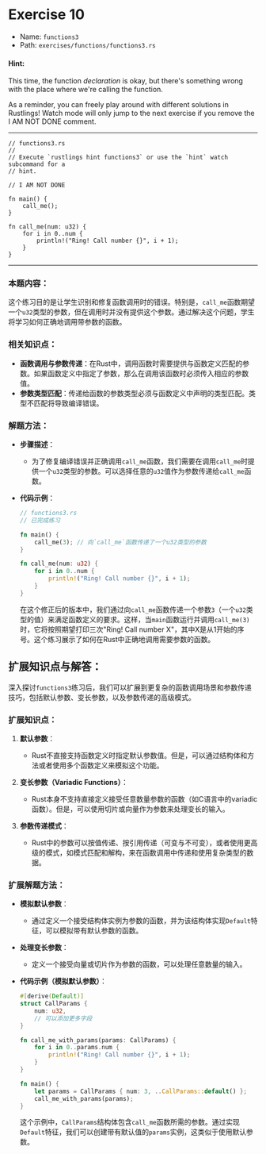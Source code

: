 # Exercise 10

- Name: ```functions3```
- Path: ```exercises/functions/functions3.rs```
#### Hint: 

This time, the function *declaration* is okay, but there's something wrong with the place where we're calling the function.

As a reminder, you can freely play around with different solutions in Rustlings! Watch mode will only jump to the next exercise if you remove the I AM NOT DONE comment.


---



```rust,editable
// functions3.rs
//
// Execute `rustlings hint functions3` or use the `hint` watch subcommand for a
// hint.

// I AM NOT DONE

fn main() {
    call_me();
}

fn call_me(num: u32) {
    for i in 0..num {
        println!("Ring! Call number {}", i + 1);
    }
}

```

---

### 本题内容：

这个练习目的是让学生识别和修复函数调用时的错误。特别是，`call_me`函数期望一个`u32`类型的参数，但在调用时并没有提供这个参数。通过解决这个问题，学生将学习如何正确地调用带参数的函数。

### 相关知识点：

- **函数调用与参数传递**：在Rust中，调用函数时需要提供与函数定义匹配的参数。如果函数定义中指定了参数，那么在调用该函数时必须传入相应的参数值。
- **参数类型匹配**：传递给函数的参数类型必须与函数定义中声明的类型匹配。类型不匹配将导致编译错误。

### 解题方法：

- **步骤描述**：
  - 为了修复编译错误并正确调用`call_me`函数，我们需要在调用`call_me`时提供一个`u32`类型的参数。可以选择任意的`u32`值作为参数传递给`call_me`函数。

- **代码示例**：
    ```rust
    // functions3.rs
    // 已完成练习
    
    fn main() {
        call_me(3); // 向`call_me`函数传递了一个u32类型的参数
    }
    
    fn call_me(num: u32) {
        for i in 0..num {
            println!("Ring! Call number {}", i + 1);
        }
    }
    ```
    在这个修正后的版本中，我们通过向`call_me`函数传递一个参数`3`（一个`u32`类型的值）来满足函数定义的要求。这样，当`main`函数运行并调用`call_me(3)`时，它将按照期望打印三次"Ring! Call number X"，其中X是从1开始的序号。这个练习展示了如何在Rust中正确地调用需要参数的函数。

## 扩展知识点与解答：

深入探讨`functions3`练习后，我们可以扩展到更复杂的函数调用场景和参数传递技巧，包括默认参数、变长参数，以及参数传递的高级模式。

### 扩展知识点：

1. **默认参数**：
   - Rust不直接支持函数定义时指定默认参数值。但是，可以通过结构体和方法或者使用多个函数定义来模拟这个功能。

2. **变长参数（Variadic Functions）**：
   - Rust本身不支持直接定义接受任意数量参数的函数（如C语言中的variadic函数）。但是，可以使用切片或向量作为参数来处理变长的输入。

3. **参数传递模式**：
   - Rust中的参数可以按值传递、按引用传递（可变与不可变），或者使用更高级的模式，如模式匹配和解构，来在函数调用中传递和使用复杂类型的数据。

### 扩展解题方法：

- **模拟默认参数**：
  - 通过定义一个接受结构体实例为参数的函数，并为该结构体实现`Default`特征，可以模拟带有默认参数的函数。

- **处理变长参数**：
  - 定义一个接受向量或切片作为参数的函数，可以处理任意数量的输入。

- **代码示例（模拟默认参数）**：
    ```rust
    #[derive(Default)]
    struct CallParams {
        num: u32,
        // 可以添加更多字段
    }
    
    fn call_me_with_params(params: CallParams) {
        for i in 0..params.num {
            println!("Ring! Call number {}", i + 1);
        }
    }
    
    fn main() {
        let params = CallParams { num: 3, ..CallParams::default() };
        call_me_with_params(params);
    }
    ```
    这个示例中，`CallParams`结构体包含`call_me`函数所需的参数。通过实现`Default`特征，我们可以创建带有默认值的`params`实例，这类似于使用默认参数。
